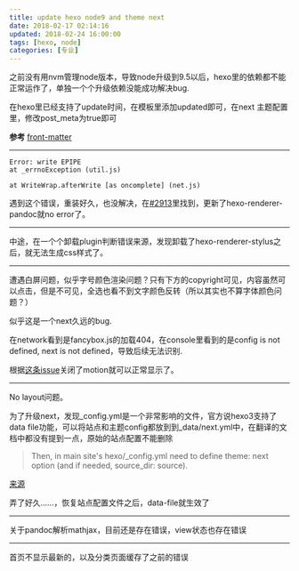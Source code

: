 ```yaml
---
title: update hexo node9 and theme next
date: 2018-02-17 02:14:16
updated: 2018-02-24 16:00:00
tags: [hexo, node]
categories: [专业]
---
```


之前没有用nvm管理node版本，导致node升级到9.5以后，hexo里的依赖都不能正常运作了，单独一个个升级依赖没能成功解决bug.

<!--more-->

在hexo里已经支持了update时间，在模板里添加updated即可，在next 主题配置里，修改post_meta为true即可

**参考**
[front-matter](https://hexo.io/zh-cn/docs/front-matter.html)

-------

```
Error: write EPIPE
at _errnoException (util.js)

at WriteWrap.afterWrite [as oncomplete] (net.js)
```
遇到这个错误，重装好久，也没解决，在[#2913](https://github.com/hexojs/hexo/issues/2913)里找到，更新了hexo-renderer-pandoc就no error了。

-----

中途，在一个个卸载plugin判断错误来源，发现卸载了hexo-renderer-stylus之后，就无法生成css样式了。

-----


遭遇白屏问题，似乎字号颜色渲染问题？只有下方的copyright可见，内容虽然可以点击，但是不可见，全选也看不到文字颜色反转（所以其实也不算字体颜色问题？）

似乎这是一个next久远的bug.

在network看到是fancybox.js的加载404，在console里看到的是config is not defined, next is not defined，导致后续无法识别.

根据[这条issue](https://github.com/iissnan/hexo-theme-next/issues/1896)关闭了motion就可以正常显示了。

-------

No layout问题。

为了升级next，发现_config.yml是一个非常影响的文件，官方说hexo3支持了data file功能，可以将站点和主题config都放到到_data/next.yml中，在翻译的文档中都没有提到一点，原始的站点配置不能删除

>Then, in main site's hexo/_config.yml need to define theme: next option (and if needed, source_dir: source).

[来源](https://github.com/theme-next/hexo-theme-next/blob/master/docs/DATA-FILES.md)

弄了好久……，恢复站点配置文件之后，data-file就生效了

----------

关于pandoc解析mathjax，目前还是存在错误，view状态也存在错误

---------

首页不显示最新的，以及分类页面缓存了之前的错误
